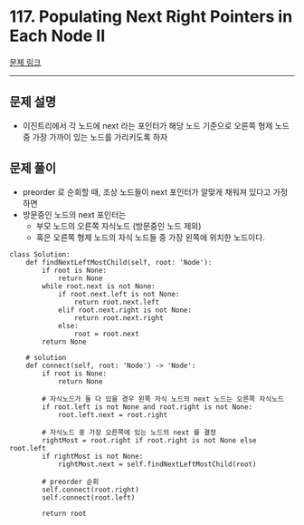 # 117. Populating Next Right Pointers in Each Node II

[문제 링크](https://leetcode.com/problems/populating-next-right-pointers-in-each-node-ii/)

---

## 문제 설명

* 이진트리에서 각 노드에 next 라는 포인터가 해당 노드 기준으로 오른쪽 형제 노드중 가장 가까이 있는 노드를 가리키도록 하자

## 문제 풀이

* preorder 로 순회할 때, 조상 노드들이 next 포인터가 알맞게 채워져 있다고 가정하면
* 방문중인 노드의 next 포인터는 
    * 부모 노드의 오른쪽 자식노드 (방문중인 노드 제외) 
    * 혹은 오른쪽 형제 노드의 자식 노드들 중 가장 왼쪽에 위치한 노드이다.

```python3
class Solution:
    def findNextLeftMostChild(self, root: 'Node'):
        if root is None:
            return None
        while root.next is not None:
            if root.next.left is not None:
                return root.next.left
            elif root.next.right is not None:
                return root.next.right
            else:
                root = root.next
        return None
            
    # solution
    def connect(self, root: 'Node') -> 'Node':
        if root is None:
            return None
        
        # 자식노드가 둘 다 있을 경우 왼쪽 자식 노드의 next 노드는 오른쪽 자식노드
        if root.left is not None and root.right is not None:
            root.left.next = root.right

        # 자식노드 중 가장 오른쪽에 있는 노드의 next 를 결정
        rightMost = root.right if root.right is not None else root.left
        if rightMost is not None:
            rightMost.next = self.findNextLeftMostChild(root)
        
        # preorder 순회
        self.connect(root.right)
        self.connect(root.left)
        
        return root
```
